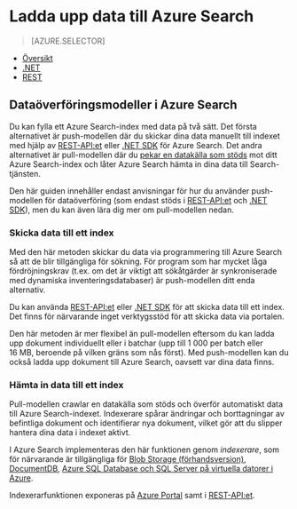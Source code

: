 <properties
    pageTitle="Dataöverföring i Azure Search | Microsoft Azure | Värdbaserad söktjänst i molnet"
    description="Lär dig hur du laddar upp data till ett index i Azure Search."
    services="search"
    documentationCenter=""
    authors="ashmaka"
    manager=""
    editor=""
    tags=""/>

<tags
    ms.service="search"
    ms.devlang="NA"
    ms.workload="search"
    ms.topic="get-started-article"
    ms.tgt_pltfrm="na"
    ms.date="08/29/2016"
    ms.author="ashmaka"/>


# Ladda upp data till Azure Search
> [AZURE.SELECTOR]
- [Översikt](search-what-is-data-import.md)
- [.NET](search-import-data-dotnet.md)
- [REST](search-import-data-rest-api.md)


## Dataöverföringsmodeller i Azure Search
Du kan fylla ett Azure Search-index med data på två sätt. Det första alternativet är push-modellen där du skickar dina data manuellt till indexet med hjälp av [REST-API:et](search-import-data-rest-api.md) eller [.NET SDK](search-import-data-dotnet.md) för Azure Search. Det andra alternativet är pull-modellen där du [pekar en datakälla som stöds](search-indexer-overview.md) mot ditt Azure Search-index och låter Azure Search hämta in dina data till Search-tjänsten.

Den här guiden innehåller endast anvisningar för hur du använder push-modellen för dataöverföring (som endast stöds i [REST-API:et](search-import-data-rest-api.md) och [.NET SDK](search-import-data-dotnet.md)), men du kan även lära dig mer om pull-modellen nedan.

### Skicka data till ett index

Med den här metoden skickar du data via programmering till Azure Search så att de blir tillgängliga för sökning. För program som har mycket låga fördröjningskrav (t.ex. om det är viktigt att sökåtgärder är synkroniserade med dynamiska inventeringsdatabaser) är push-modellen ditt enda alternativ.

Du kan använda [REST-API:et](https://msdn.microsoft.com/library/azure/dn798930.aspx) eller [.NET SDK](search-import-data-dotnet.md) för att skicka data till ett index. Det finns för närvarande inget verktygsstöd för att skicka data via portalen.

Den här metoden är mer flexibel än pull-modellen eftersom du kan ladda upp dokument individuellt eller i batchar (upp till 1 000 per batch eller 16 MB, beroende på vilken gräns som nås först). Med push-modellen kan du också ladda upp dokument till Azure Search, oavsett var dina data finns.

### Hämta in data till ett index

Pull-modellen crawlar en datakälla som stöds och överför automatiskt data till Azure Search-indexet. Indexerare spårar ändringar och borttagningar av befintliga dokument och identifierar nya dokument, vilket gör att du slipper hantera dina data i indexet aktivt.

I Azure Search implementeras den här funktionen genom *indexerare*, som för närvarande är tillgängliga för [Blob Storage (förhandsversion)](search-howto-indexing-azure-blob-storage.md), [DocumentDB](http://aka.ms/documentdb-search-indexer), [Azure SQL Database och SQL Server på virtuella datorer i Azure](search-howto-connecting-azure-sql-database-to-azure-search-using-indexers-2015-02-28.md).

Indexerarfunktionen exponeras på [Azure Portal](search-import-data-portal.md) samt i [REST-API:et](https://msdn.microsoft.com/library/azure/dn946891.aspx).



<!--HONumber=Sep16_HO3-->


